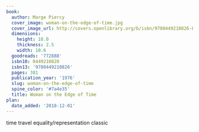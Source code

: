```yaml
---
book:
  author: Marge Piercy
  cover_image: woman-on-the-edge-of-time.jpg
  cover_image_url: http://covers.openlibrary.org/b/isbn/9780449210826-L.jpg
  dimensions:
    height: 18.0
    thickness: 2.5
    width: 10.6
  goodreads: '772888'
  isbn10: 0449210820
  isbn13: '9780449210826'
  pages: 381
  publication_year: '1976'
  slug: woman-on-the-edge-of-time
  spine_color: '#7a4e35'
  title: Woman on the Edge of Time
plan:
  date_added: '2018-12-01'
---
```


time travel equality/representation classic
